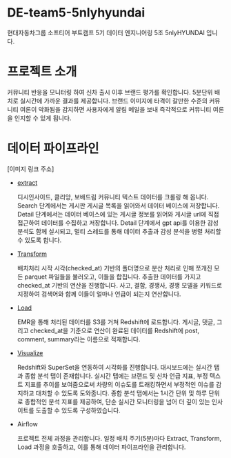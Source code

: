 # DE-team5-5nlyhyundai
현대자동차그룹 소프티어 부트캠프 5기 데이터 엔지니어링 5조 5nlyHYUNDAI 입니다.

# 프로젝트 소개
커뮤니티 반응을 모니터링 하여 신차 출시 이후 브랜드 평가를 확인합니다. 5분단위 배치로 실시간에 가까운 결과를 제공합니다.
브랜드 이미지에 타격이 갈만한 수준의 커뮤니티 여론이 악화됨을 감지하면 사용자에게 알림 메일을 보내 즉각적으로 커뮤니티 여론을 인지할 수 있게 됩니다.

# 데이터 파이프라인
[이미지 링크 주소]
* [extract](https://github.com/softeer5th/DE-team5-5nlyhyundai/tree/Documentaion/src/awslambda/extract)

  디시인사이드, 클리앙, 보배드림 커뮤니티 텍스트 데이터를 크롤링 해 옵니다.
  Search 단계에서는 게시판 게시글 목록을 읽어와서 데이터 베이스에 저장합니다.
  Detail 단계에서는 데이터 베이스에 있는 게시글 정보를 읽어와 게시글 url에 직접 접근하여 데이터를 수집하고 저장합니다.
  Detail 단계에서 gpt api를 이용한 감성 분석도 함께 실시되고, 멀티 스레드를 통해 데이터 추출과 감성 분석을 병렬 처리할 수 있도록 합니다.

* [Transform](https://github.com/softeer5th/DE-team5-5nlyhyundai/tree/Documentaion/src/emr)

  배치처리 시작 시각(checked_at) 기반의 폴더명으로 분산 처리로 인해 쪼개진 모든 parquet 파일들을 불러오고, 이들을 합칩니다.
  추출한 데이터를 가지고 checked_at 기반의 연산을 진행합니다.
  사고, 결함, 경쟁사, 경쟁 모델을 키워드로 지정하여 검색어와 함께 이들이 얼마나 언급이 되는지 연산합니다.

* [Load](https://github.com/softeer5th/DE-team5-5nlyhyundai/blob/Documentaion/readmeSrc/redshiftReadMe.md)

  EMR을 통해 처리된 데이터를 S3를 거쳐 Redshift에 로드합니다. 게시글, 댓글, 그리고 checked_at을 기준으로 연산이 완료된 데이터를 Redshift에 post, comment, summary라는 이름으로 적재합니다.

* [Visualize](https://github.com/softeer5th/DE-team5-5nlyhyundai/tree/Documentaion/src/superset)

  Redshift와 SuperSet을 연동하여 시각화를 진행합니다.
  대시보드에는 실시간 탭과 종합 분석 탭이 존재합니다.
  실시간 탭에는 브랜드 및 신차 언급 지표, 부정 텍스트 지표를 추이를 보여줌으로써 차량의 이슈도를 트래킹하면서 부정적인 이슈를 감지하고 대처할 수 있도록 도와줍니다.
  종합 분석 탭에서는 1시간 단위 및 하루 단위로 종합적인 분석 지표를 제공하여, 단순 실시간 모니터링을 넘어 더 깊이 있는 인사이트를 도출할 수 있도록 구성하였습니다.

* Airflow

  프로젝트 전체 과정을 관리합니다.
  일정 배치 주기(5분)마다 Extract, Transform, Load 과정을 호출하고, 이를 통해 데이터 파이프라인을 관리합니다.
